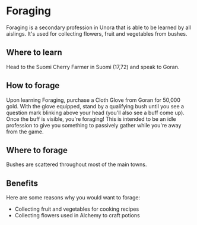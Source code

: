 # Foraging

Foraging is a secondary profession in Unora that is able to be learned by all aislings. It's used for collecting flowers, fruit and vegetables from bushes.

## Where to learn

Head to the Suomi Cherry Farmer in Suomi (17,72) and speak to Goran.

## How to forage

Upon learning Foraging, purchase a Cloth Glove from Goran for 50,000 gold. With the glove equipped, stand by a qualifying bush until you see a question mark blinking above your head (you'll also see a buff come up). Once the buff is visible, you're foraging! This is intended to be an idle profession to give you something to passively gather while you're away from the game.

## Where to forage

Bushes are scattered throughout most of the main towns.

## Benefits

Here are some reasons why you would want to forage:

- Collecting fruit and vegetables for cooking recipes
- Collecting flowers used in Alchemy to craft potions
